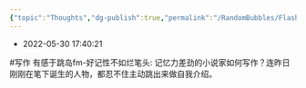 ```yaml
---
{"topic":"Thoughts","dg-publish":true,"permalink":"/RandomBubbles/FlashThoughts/2022-05-30/","dgPassFrontmatter":true,"noteIcon":""}
---
```


- 2022-05-30 17:40:21

#写作 有感于跳岛fm-好记性不如烂笔头: 记忆力差劲的小说家如何写作？连昨日刚刚在笔下诞生的人物，都忍不住主动跳出来做自我介绍。


